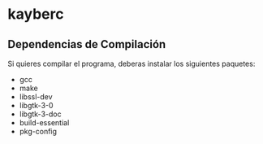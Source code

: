 # kayberc

## Dependencias de Compilación
Si quieres compilar el programa, deberas instalar los siguientes paquetes:
- gcc
- make
- libssl-dev
- libgtk-3-0
- libgtk-3-doc
- build-essential
- pkg-config
